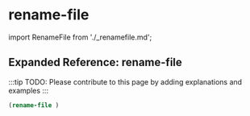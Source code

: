 # rename-file

import RenameFile from './_renamefile.md';

<RenameFile />

## Expanded Reference: rename-file

:::tip
TODO: Please contribute to this page by adding explanations and examples
:::

```lisp
(rename-file )
```
